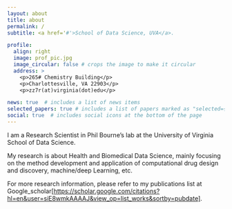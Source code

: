 ```yaml
---
layout: about
title: about
permalink: /
subtitle: <a href='#'>School of Data Science, UVA</a>.

profile:
  align: right
  image: prof_pic.jpg
  image_circular: false # crops the image to make it circular
  address: >
    <p>265# Chemistry Building</p>
    <p>Charlottesville, VA 22903</p>
    <p>zz7r(at)virginia(dot)edu</p>

news: true  # includes a list of news items
selected_papers: true # includes a list of papers marked as "selected={true}"
social: true  # includes social icons at the bottom of the page
---
```


I am a Research Scientist in Phil Bourne’s lab at the University of Virginia School of Data Science.

My research is about Health and Biomedical Data Science, mainly focusing on the method development and application of computational drug design and discovery, machine/deep Learning, etc.

For more research information, please refer to my publications list at Google_scholar[https://scholar.google.com/citations?hl=en&user=siE8wmkAAAAJ&view_op=list_works&sortby=pubdate].
